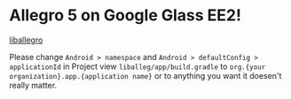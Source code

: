 # Allegro 5 on Google Glass EE2!

[liballegro](https://liballeg.org)


Please change `Android > namespace` and `Android > defaultConfig > applicationId` in Project view `liballeg/app/build.gradle` to `org.{your organization}.app.{application name}` or to anything you want it doesen't really matter.
